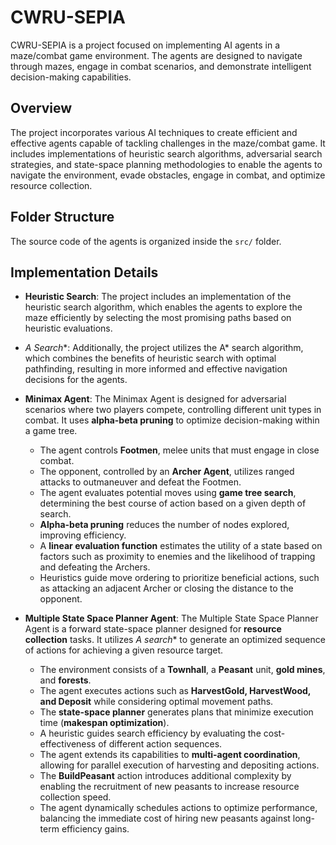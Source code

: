 # CWRU-SEPIA

CWRU-SEPIA is a project focused on implementing AI agents in a maze/combat game environment. The agents are designed to navigate through mazes, engage in combat scenarios, and demonstrate intelligent decision-making capabilities.

## Overview

The project incorporates various AI techniques to create efficient and effective agents capable of tackling challenges in the maze/combat game. It includes implementations of heuristic search algorithms, adversarial search strategies, and state-space planning methodologies to enable the agents to navigate the environment, evade obstacles, engage in combat, and optimize resource collection.

## Folder Structure

The source code of the agents is organized inside the `src/` folder.

## Implementation Details

- **Heuristic Search**: The project includes an implementation of the heuristic search algorithm, which enables the agents to explore the maze efficiently by selecting the most promising paths based on heuristic evaluations.

- **A* Search**: Additionally, the project utilizes the A* search algorithm, which combines the benefits of heuristic search with optimal pathfinding, resulting in more informed and effective navigation decisions for the agents.

- **Minimax Agent**: The Minimax Agent is designed for adversarial scenarios where two players compete, controlling different unit types in combat. It uses **alpha-beta pruning** to optimize decision-making within a game tree.
  - The agent controls **Footmen**, melee units that must engage in close combat.
  - The opponent, controlled by an **Archer Agent**, utilizes ranged attacks to outmaneuver and defeat the Footmen.
  - The agent evaluates potential moves using **game tree search**, determining the best course of action based on a given depth of search.
  - **Alpha-beta pruning** reduces the number of nodes explored, improving efficiency.
  - A **linear evaluation function** estimates the utility of a state based on factors such as proximity to enemies and the likelihood of trapping and defeating the Archers.
  - Heuristics guide move ordering to prioritize beneficial actions, such as attacking an adjacent Archer or closing the distance to the opponent.

- **Multiple State Space Planner Agent**: The Multiple State Space Planner Agent is a forward state-space planner designed for **resource collection** tasks. It utilizes **A* search** to generate an optimized sequence of actions for achieving a given resource target.
  - The environment consists of a **Townhall**, a **Peasant** unit, **gold mines**, and **forests**.
  - The agent executes actions such as **HarvestGold, HarvestWood, and Deposit** while considering optimal movement paths.
  - The **state-space planner** generates plans that minimize execution time (**makespan optimization**).
  - A heuristic guides search efficiency by evaluating the cost-effectiveness of different action sequences.
  - The agent extends its capabilities to **multi-agent coordination**, allowing for parallel execution of harvesting and depositing actions.
  - The **BuildPeasant** action introduces additional complexity by enabling the recruitment of new peasants to increase resource collection speed.
  - The agent dynamically schedules actions to optimize performance, balancing the immediate cost of hiring new peasants against long-term efficiency gains.

